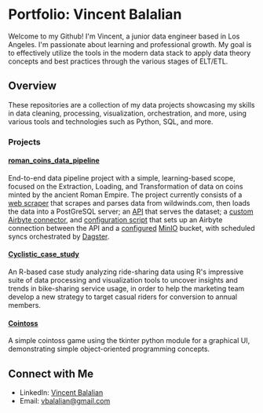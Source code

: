 # Portfolio: Vincent Balalian

Welcome to my Github! I'm Vincent, a junior data engineer based in Los Angeles. I'm passionate about learning and professional growth. My goal is to effectively utilize the tools in the modern data stack to apply data theory concepts and best practices through the various stages of ELT/ETL.

## Overview

These repositories are a collection of my data projects showcasing my skills in data cleaning, processing, visualization, orchestration, and more, using various tools and technologies such as Python, SQL, and more.

### Projects

#### [roman_coins_data_pipeline](https://github.com/vbalalian/roman_coins_data_pipeline)

End-to-end data pipeline project with a simple, learning-based scope, focused on the Extraction, Loading, and Transformation of data on coins minted by the ancient Roman Empire. The project currently consists of a [web scraper](https://github.com/vbalalian/roman_coins_data_pipeline/blob/master/web_scraping/web_scraper.py) that scrapes and parses data from wildwinds.com, then loads the data into a PostGreSQL server; an [API](https://github.com/vbalalian/roman_coins_data_pipeline/blob/master/api/main.py) that serves the dataset; a [custom Airbyte connector](https://github.com/vbalalian/roman_coins_data_pipeline/blob/master/extract-load-transform/custom-airbyte-connector/source_roman_coin_api/source.py), and [configuration script](https://github.com/vbalalian/roman_coins_data_pipeline/blob/master/extract-load-transform/airbyte-api-minio-connection/airbyte_connection_config.py) that sets up an Airbyte connection between the API and a [configured](https://github.com/vbalalian/roman_coins_data_pipeline/blob/c78bec8854deae898e19177d0f8e019241ee4b15/compose.yaml#L53) [MinIO](https://github.com/vbalalian/roman_coins_data_pipeline/blob/c78bec8854deae898e19177d0f8e019241ee4b15/compose.yaml#L42) bucket, with scheduled syncs orchestrated by [Dagster](https://github.com/vbalalian/roman_coins_data_pipeline/blob/master/orchestration/orchestration/__init__.py).

#### [Cyclistic_case_study](https://github.com/vbalalian/Cyclistic_case_study)

An R-based case study analyzing ride-sharing data using R's impressive suite of data processing and visualization tools to uncover insights and trends in bike-sharing service usage, in order to help the marketing team develop a new strategy to target casual riders for conversion to annual members. 

#### [Cointoss](https://github.com/vbalalian/cointoss)

A simple cointoss game using the tkinter python module for a graphical UI, demonstrating simple object-oriented programming concepts.

## Connect with Me

* LinkedIn: [Vincent Balalian](https://www.linkedin.com/in/vincent-balalian/)
* Email: vbalalian@gmail.com
